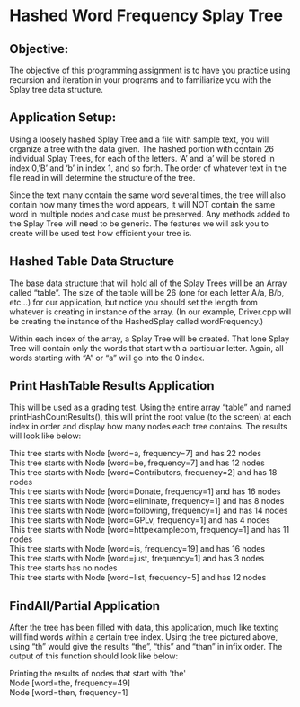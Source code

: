 # Hashed Word Frequency Splay Tree
## Objective:<br>
The objective of this programming assignment is to have you practice using recursion and iteration in your programs 
and to familiarize you with the Splay tree data structure.

## Application Setup:<br>
Using a loosely hashed Splay Tree and a file with sample text, you will organize a tree with the data given. 
The hashed portion with contain 26 individual Splay Trees, for each of the letters. ‘A’ and ‘a’ will be stored in index 0,’B’ and 
‘b’ in index 1, and so forth. The order of whatever text in the file read in will determine the structure of the tree. 

Since the text many contain the same word several times, the tree will also contain how many times the word appears, it will NOT 
contain the same word in multiple nodes and case must be preserved. Any methods added to the Splay Tree will need to be generic. The features we 
will ask you to create will be used test how efficient your tree is. 

## Hashed Table Data Structure<br>
The base data structure that will hold all of the Splay Trees will be an Array called “table”. The size of the table will be 26 
(one for each letter A/a, B/b, etc…) for our application, but notice you should set the length from whatever is creating in instance 
of the array. (In our example, Driver.cpp will be creating the instance of the HashedSplay called wordFrequency.) 

Within each index of the array, a Splay Tree will be created. That lone Splay Tree will contain only the words that start 
with a particular letter.  Again, all words starting with “A” or “a” will go into the 0 index.

## Print HashTable Results Application<br>
This will be used as a grading test. Using the entire array “table” and named printHashCountResults(), this will 
print the root value (to the screen) at each index in order and display how many nodes each tree contains. 
The results will look like below:

This tree starts with Node [word=a, frequency=7] and has 22 nodes<br>
This tree starts with Node [word=be, frequency=7] and has 12 nodes<br>
This tree starts with Node [word=Contributors, frequency=2] and has 18 nodes<br>
This tree starts with Node [word=Donate, frequency=1] and has 16 nodes<br>
This tree starts with Node [word=eliminate, frequency=1] and has 8 nodes<br>
This tree starts with Node [word=following, frequency=1] and has 14 nodes<br>
This tree starts with Node [word=GPLv, frequency=1] and has 4 nodes<br>
This tree starts with Node [word=httpexamplecom, frequency=1] and has 11 nodes<br>
This tree starts with Node [word=is, frequency=19] and has 16 nodes<br>
This tree starts with Node [word=just, frequency=1] and has 3 nodes<br>
This tree starts has no nodes<br>
This tree starts with Node [word=list, frequency=5] and has 12 nodes<br>

## FindAll/Partial Application
After the tree has been filled with data, this application, much like texting will find words within a certain tree index. Using the tree pictured above, using “th” would give the results “the”, “this” and “than” in infix order. The output of this function should look like below:

Printing the results of nodes that start with 'the'<br>
Node [word=the, frequency=49]<br>
Node [word=then, frequency=1]<br>
